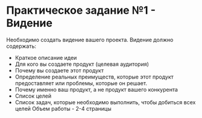 # Практическое задание №1 - Видение
Необходимо создать видение вашего проекта.
Видение должно содержать:
* Краткое описание идеи
* Для кого вы создаете продукт (целевая аудитория)
* Почему вы создаете этот продукт
* Определение реальных преимуществ, которые этот продукт предоставляет или проблемы, которые он решает.
* Почему именно ваш продукт, а не продукт вашего конкурента
* Список целей
* Список задач, которые необходимо выполнить, чтобы добиться всех целей
Объем работы - 2-4 страницы
